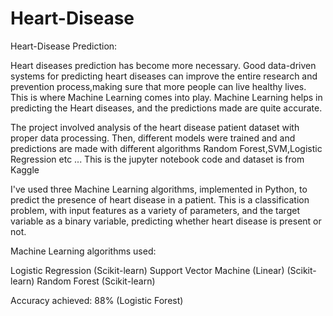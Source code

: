 # Heart-Disease
Heart-Disease Prediction:

Heart diseases prediction  has become more  necessary. 
Good data-driven systems for predicting heart diseases can improve the entire research and prevention process,making sure that more people can live healthy lives. 
This is where Machine Learning comes into play. Machine Learning helps in predicting the Heart diseases, and the predictions made are quite accurate.

The project involved analysis of the heart disease patient dataset with proper data processing. 
Then, different models were trained and and predictions are made with different algorithms  Random Forest,SVM,Logistic Regression etc ...
This is the jupyter notebook code  and  dataset is from Kaggle

I've used three  Machine Learning algorithms, implemented in Python, to predict the presence of heart disease in a patient.
This is a classification problem, with input features as a variety of parameters, and the target variable as a 
binary variable, predicting whether heart disease is present or not.

Machine Learning algorithms used:

Logistic Regression (Scikit-learn)
Support Vector Machine (Linear) (Scikit-learn)
Random Forest (Scikit-learn)

Accuracy achieved: 88% (Logistic Forest)
